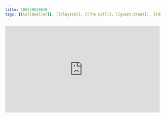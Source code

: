 ```yaml
---
title: 180549629830
tags: [[Celldweller]], [[Klayton]], [[The Call]], [[guest:dreat]], [[divine inspiration]]
---
```

<iframe allow="accelerometer; autoplay; clipboard-write; encrypted-media; gyroscope; picture-in-picture" allowfullscreen="" frameborder="0" height="281" id="youtube_iframe" src="https://www.youtube.com/embed/giTZEOWMiL4?feature=oembed&amp;enablejsapi=1&amp;origin=https://safe.txmblr.com&amp;wmode=opaque" width="500"></iframe>